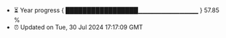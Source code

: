 - ⏳ Year progress { █████████████████▁▁▁▁▁▁▁▁▁▁▁▁▁ } 57.85 %
- ⏰ Updated on Tue, 30 Jul 2024 17:17:09 GMT

